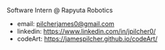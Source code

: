 Software Intern @ Rapyuta Robotics
- email: pilcherjames0@gmail.com
- linkedin: https://www.linkedin.com/in/jpilcher0/
- codeArt: https://jamespilcher.github.io/codeArt/
